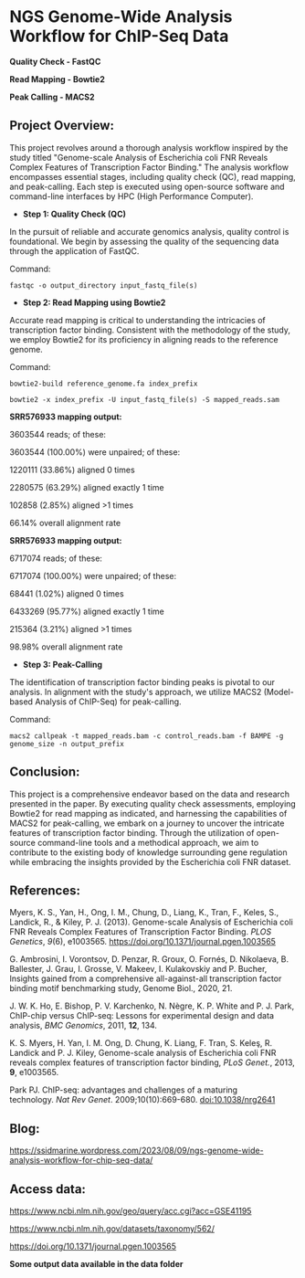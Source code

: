 # NGS Genome-Wide Analysis Workflow for ChIP-Seq Data

**Quality Check - FastQC**

**Read Mapping - Bowtie2**

**Peak Calling - MACS2**

## Project Overview:

This project revolves around a thorough analysis workflow inspired by the study titled "Genome-scale Analysis of Escherichia coli FNR Reveals Complex Features of Transcription Factor Binding." The analysis workflow encompasses essential stages, including quality check (QC), read mapping, and peak-calling. Each step is executed using open-source software and command-line interfaces by HPC (High Performance Computer).

-   **Step 1: Quality Check (QC)**

In the pursuit of reliable and accurate genomics analysis, quality control is foundational. We begin by assessing the quality of the sequencing data through the application of FastQC.

Command:

`fastqc -o output_directory input_fastq_file(s)`

-   **Step 2: Read Mapping using Bowtie2**

Accurate read mapping is critical to understanding the intricacies of transcription factor binding. Consistent with the methodology of the study, we employ Bowtie2 for its proficiency in aligning reads to the reference genome.

Command:

`bowtie2-build reference_genome.fa index_prefix`

`bowtie2 -x index_prefix -U input_fastq_file(s) -S mapped_reads.sam`

**SRR576933 mapping output:**

3603544 reads; of these:

3603544 (100.00%) were unpaired; of these:

1220111 (33.86%) aligned 0 times

2280575 (63.29%) aligned exactly 1 time

102858 (2.85%) aligned \>1 times

66.14% overall alignment rate

**SRR576933 mapping output:**

6717074 reads; of these:

6717074 (100.00%) were unpaired; of these:

68441 (1.02%) aligned 0 times

6433269 (95.77%) aligned exactly 1 time

215364 (3.21%) aligned \>1 times

98.98% overall alignment rate

-   **Step 3: Peak-Calling**

The identification of transcription factor binding peaks is pivotal to our analysis. In alignment with the study's approach, we utilize MACS2 (Model-based Analysis of ChIP-Seq) for peak-calling.

Command:

`macs2 callpeak -t mapped_reads.bam -c control_reads.bam -f BAMPE -g genome_size -n output_prefix`

## **Conclusion:**

This project is a comprehensive endeavor based on the data and research presented in the paper. By executing quality check assessments, employing Bowtie2 for read mapping as indicated, and harnessing the capabilities of MACS2 for peak-calling, we embark on a journey to uncover the intricate features of transcription factor binding. Through the utilization of open-source command-line tools and a methodical approach, we aim to contribute to the existing body of knowledge surrounding gene regulation while embracing the insights provided by the Escherichia coli FNR dataset.

## References:

Myers, K. S., Yan, H., Ong, I. M., Chung, D., Liang, K., Tran, F., Keles, S., Landick, R., & Kiley, P. J. (2013). Genome-scale Analysis of Escherichia coli FNR Reveals Complex Features of Transcription Factor Binding. *PLOS Genetics*, *9*(6), e1003565. <https://doi.org/10.1371/journal.pgen.1003565>

G. Ambrosini, I. Vorontsov, D. Penzar, R. Groux, O. Fornés, D. Nikolaeva, B. Ballester, J. Grau, I. Grosse, V. Makeev, I. Kulakovskiy and P. Bucher, Insights gained from a comprehensive all-against-all transcription factor binding motif benchmarking study, Genome Biol., 2020, 21.

J. W. K. Ho, E. Bishop, P. V. Karchenko, N. Nègre, K. P. White and P. J. Park, ChIP-chip versus ChIP-seq: Lessons for experimental design and data analysis, *BMC Genomics*, 2011, **12**, 134.

K. S. Myers, H. Yan, I. M. Ong, D. Chung, K. Liang, F. Tran, S. Keleş, R. Landick and P. J. Kiley, Genome-scale analysis of Escherichia coli FNR reveals complex features of transcription factor binding, *PLoS Genet.*, 2013, **9**, e1003565.

Park PJ. ChIP-seq: advantages and challenges of a maturing technology. *Nat Rev Genet*. 2009;10(10):669-680. <doi:10.1038/nrg2641>

## Blog:

<https://ssidmarine.wordpress.com/2023/08/09/ngs-genome-wide-analysis-workflow-for-chip-seq-data/>

## Access data:

<https://www.ncbi.nlm.nih.gov/geo/query/acc.cgi?acc=GSE41195>

<https://www.ncbi.nlm.nih.gov/datasets/taxonomy/562/>

<https://doi.org/10.1371/journal.pgen.1003565>

**Some output data available in the data folder**
